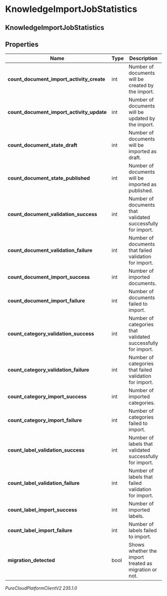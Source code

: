# KnowledgeImportJobStatistics

## KnowledgeImportJobStatistics

## Properties

|Name | Type | Description | Notes|
|------------ | ------------- | ------------- | -------------|
| **count_document_import_activity_create** | int | Number of documents will be created by the import. | [optional] |
| **count_document_import_activity_update** | int | Number of documents will be updated by the import. | [optional] |
| **count_document_state_draft** | int | Number of documents will be imported as draft. | [optional] |
| **count_document_state_published** | int | Number of documents will be imported as published. | [optional] |
| **count_document_validation_success** | int | Number of documents that validated successfully for import. | [optional] |
| **count_document_validation_failure** | int | Number of documents that failed validation for import. | [optional] |
| **count_document_import_success** | int | Number of imported documents. | [optional] |
| **count_document_import_failure** | int | Number of documents failed to import. | [optional] |
| **count_category_validation_success** | int | Number of categories that validated successfully for import. | [optional] |
| **count_category_validation_failure** | int | Number of categories that failed validation for import. | [optional] |
| **count_category_import_success** | int | Number of imported categories. | [optional] |
| **count_category_import_failure** | int | Number of categories failed to import. | [optional] |
| **count_label_validation_success** | int | Number of labels that validated successfully for import. | [optional] |
| **count_label_validation_failure** | int | Number of labels that failed validation for import. | [optional] |
| **count_label_import_success** | int | Number of imported labels. | [optional] |
| **count_label_import_failure** | int | Number of labels failed to import. | [optional] |
| **migration_detected** | bool | Shows whether the import treated as migration or not. | [optional] |



_PureCloudPlatformClientV2 235.1.0_
